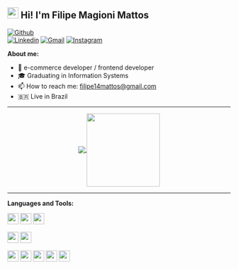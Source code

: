 ## <img src="https://raw.githubusercontent.com/jadilson12/jadilson12/master/assets/hi.gif" width="25"> Hi! I'm Filipe Magioni Mattos

[![Github](https://img.shields.io/badge/-Github-181717?style=for-the-badge&logo=Github&logoColor=white)](https://github.com/filipe-mattos)   
[![Linkedin](https://img.shields.io/badge/-LinkedIn-blue?style=for-the-badge&logo=Linkedin&logoColor=white)](https://www.linkedin.com/in/filipemattos) 
[![Gmail](http://img.shields.io/badge/-Gmail-D14836?style=for-the-badge&logo=Gmail&logoColor=white)](mailto:filipe14mattos@gmail.com)
[![Instagram](http://img.shields.io/badge/-Instagram-E4405F?style=for-the-badge&logo=Instagram&logoColor=white)](https://www.instagram.com/filipemattos)

**About me:**

- 🚀 e-commerce developer / frontend developer
- 🎓 Graduating in Information Systems
- 📫 How to reach me: filipe14mattos@gmail.com
- 🇧🇷 Live in Brazil

---

<p align="center">
  <a href="https://github.com/filipe-mattos/github-readme-stats">
    <img
      align="center"
      src="https://github-readme-stats.vercel.app/api/top-langs/?username=filipe-mattos&layout=compact&theme=dracula"
    />
  </a>
  <a href="https://github.com/filipe-mattos/github-readme-stats">
    <img
      align="center"
      height="165"
      src="https://github-readme-stats.vercel.app/api?username=filipe-mattos&show_icons=true&theme=dracula"
    />
  </a>
</p>

---

**Languages and Tools:**

<img height="25" src="https://img.shields.io/badge/html5-E34F26.svg?&style=for-the-badge&logo=html5&logoColor=white"></img>
<img height="25" src="https://img.shields.io/badge/css3-1572B6.svg?&style=for-the-badge&logo=css3&logoColor=white"></img> 
<img height="25" src="https://img.shields.io/badge/javascript-ffff00.svg?&style=for-the-badge&logo=javascript&logoColor=000"></img>
 
<img height="25" src="https://img.shields.io/badge/shopify-339933.svg?&style=for-the-badge&logo=shopify&logoColor=white"></img>
<img height="25" src="https://img.shields.io/badge/magento-F68D2E.svg?&style=for-the-badge&logo=magento&logoColor=white"></img>

<img height="25" src="https://img.shields.io/badge/AWS-E15500.svg?&style=for-the-badge&logo=AWS&logoColor=white"></img>
<img height="25" src="https://img.shields.io/badge/Heroku-430098.svg?&style=for-the-badge&logo=Heroku&logoColor=white"></img>
<img height="25" src="https://img.shields.io/badge/Git-F05032.svg?&style=for-the-badge&logo=Git&logoColor=white"></img>
<img height="25" src="https://img.shields.io/badge/NGinx-269539.svg?&style=for-the-badge&logo=NGinx&logoColor=white"></img> 
<img height="25" src="https://img.shields.io/badge/Ubuntu-E95420.svg?&style=for-the-badge&logo=Ubuntu&logoColor=white"></img>


